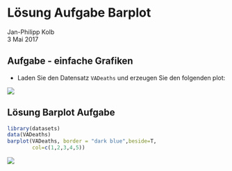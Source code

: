 # Lösung Aufgabe Barplot
Jan-Philipp Kolb  
3 Mai 2017  



## Aufgabe - einfache Grafiken

- Laden Sie den Datensatz `VADeaths` und erzeugen Sie den
folgenden plot:

![](LösungAufgabeBarplot_files/figure-slidy/unnamed-chunk-2-1.png)<!-- -->

## Lösung Barplot Aufgabe


```r
library(datasets)
data(VADeaths)
barplot(VADeaths, border = "dark blue",beside=T,
        col=c(1,2,3,4,5)) 
```

![](LösungAufgabeBarplot_files/figure-slidy/unnamed-chunk-3-1.png)<!-- -->

